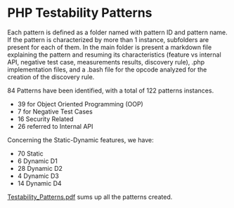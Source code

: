 # PHP Testability Patterns

Each pattern is defined as a folder named with pattern ID and pattern name. If the pattern is characterized by more than 1 instance, subfolders are present for each of them. In the main folder is present a markdown file explaining the pattern and resuming its characteristics (feature vs internal API, negative test case, measurements results, discovery rule), .php implementation files, and a .bash file for the opcode analyzed for the creation of the discovery rule.

84 Patterns have been identified, with a total of 122 patterns instances.

- 39 for Object Oriented Programming (OOP)
- 7 for Negative Test Cases
- 16 Security Related
- 26 referred to Internal API

Concerning the Static-Dynamic features, we have:

- 70 Static
- 6 Dynamic D1
- 28 Dynamic D2
- 4 Dynamic D3
- 14 Dynamic D4

[Testability_Patterns.pdf](https://github.com/GiuliCler/testability_tarpits/blob/main/PHP/Testability_Patterns/Testability_Patterns.pdf) sums up all the patterns created.
